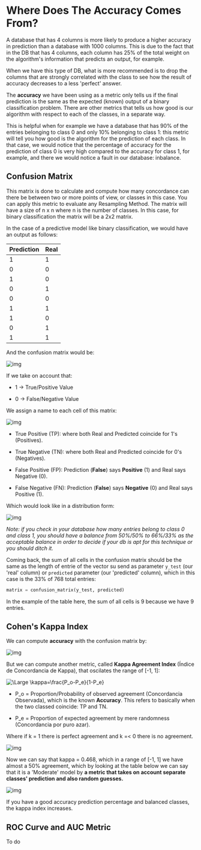 # Where Does The Accuracy Comes From?

A database that has 4 columns is more likely to produce a higher accuracy in prediction than a database with 1000 columns. This is due to the fact that in the DB that has 4 columns, each column has 25% of the total weight on the algorithm's information that predicts an output, for example.

When we have this type of DB, what is more recommended is to drop the columns that are strongly correlated with the class to see how the result of accuracy decreases to a less 'perfect' answer.

The **accuracy** we have been using as a metric only tells us if the final prediction is the same as the expected (known) output of a binary classification problem. There are other metrics that tells us how good is our algorithm with respect to each of the classes, in a separate way.

This is helpful when for example we have a database that has 90% of the entries belonging to class 0 and only 10% belonging to class 1: this metric will tell you how good is the algorithm for the prediction of each class. In that case, we would notice that the percentage of accuracy for the prediction of class 0 is very high compared to the accuracy for class 1, for example, and there we would notice a fault in our database: inbalance.

## Confusion Matrix

This matrix is done to calculate and compute how many concordance can there be between two or more points of view, or classes in this case. You can apply this metric to evaluate any Resampling Method. The matrix will have a size of n x n where n is the number of classes. In this case, for binary classification the matrix will be a 2x2 matrix.

In the case of a predictive model like binary classification, we would have an output as follows:

| Prediction | Real |
| ---- | ---- |
| 1 | 1 |
| 0 | 0 |
| 1 | 0 |
| 0 | 1 |
| 0 | 0 |
| 1 | 1 |
| 1 | 0 |
| 0 | 1 |
| 1 | 1 |

And the confusion matrix would be:

![img](1)

If we take on account that:

- 1 -> True/Positive Value

- 0 -> False/Negative Value

We assign a name to each cell of this matrix:

![img](2)

- True Positive (TP): where both Real and Predicted coincide for 1's (Positives).

- True Negative (TN): where both Real and Predicted coincide for 0's (Negatives).

- False Positive (FP): Prediction (**False**) says **Positive** (1) and Real says Negative (0).

- False Negative (FN): Prediction (**False**) says **Negative** (0) and Real says Positive (1).

Which would look like in a distribution form:

![img](3)

*Note: if you check in your database how many entries belong to class 0 and class 1, you should have a balance from 50%/50% to 66%/33% as the acceptable balance in order to decide if your db is apt for this technique or you should ditch it.*

Coming back, the sum of all cells in the confusion matrix should be the same as the length of entrie of the vector su send as parameter `y_test` (our 'real' column) or `predicted` parameter (our 'predicted' column), which in this case is the 33% of 768 total entries:

```python
matrix = confusion_matrix(y_test, predicted)
```

In the example of the table here, the sum of all cells is 9 because we have 9 entries.

## Cohen's Kappa Index 

We can compute **accuracy** with the confusion matrix by:

![img](4)

But we can compute another metric, called **Kappa Agreement Index** (Índice de Concordancia de Kappa), that oscilates the range of [-1, 1]:

![\Large \kappa=\frac{P_o-P_e}{1-P_e}](https://latex.codecogs.com/svg.latex?\Large&space;\kappa=\frac{P_o-P_e}{1-P_e})

- P_o = Proportion/Probability of observed agreement (Concordancia Observada), which is the known **Accuracy**. This refers to basically when the two classed coincide: TP and TN.

- P_e = Proportion of expected agreement by mere randomness (Concordancia por puro azar).

Where if k = 1 there is perfect agreement and k =< 0 there is no agreement.

![img](5)

Now we can say that kappa = 0.468, which in a range of [-1, 1] we have almost a 50% agreement, which by looking at the table below we can say that it is a 'Moderate' model by **a metric that takes on account separate classes' prediction and also random guesses.**

![img](6)

If you have a good accuracy prediction percentage and balanced classes, the kappa index increases.

## ROC Curve and AUC Metric

To do
